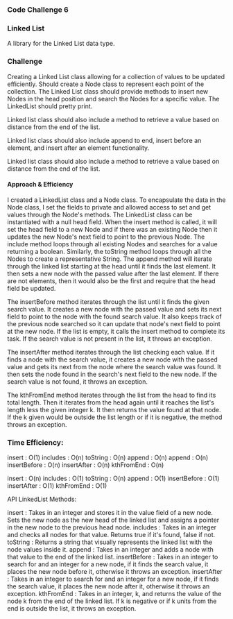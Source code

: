 ### Code Challenge 6
### Linked List
A library for the Linked List data type.

### Challenge
Creating a Linked List class allowing for a collection of values to be updated efficiently. Should create a Node class to represent each point of the collection. The Linked List class should provide methods to insert new Nodes in the head position and search the Nodes for a specific value. The LinkedList should pretty print.

Linked list class should also include a method to retrieve a value based on distance from the end of the list.

Linked list class should also include append to end, insert before an element, and insert after an element functionality.

Linked list class should also include a method to retrieve a value based on distance from the end of the list.


#### Approach & Efficiency
I created a LinkedList class and a Node class. To encapsulate the data in the Node class, I set the fields to private and allowed access to set and get values through the Node's methods. The LinkedList class can be instantiated with a null head field. When the insert method is called, it will set the head field to a new Node and if there was an existing Node then it updates the new Node's next field to point to the previous Node. The include method loops through all existing Nodes and searches for a value returning a boolean. Similarly, the toString method loops through all the Nodes to create a representative String.
The append method will iterate through the linked list starting at the head until it finds the last element. It then sets a new node with the passed value after the last element. If there are not elements, then it would also be the first and require that the head field be updated.

The insertBefore method iterates through the list until it finds the given search value. It creates a new node with the passed value and sets its next field to point to the node with the found search value. It also keeps track of the previous node searched so it can update that node's next field to point at the new node. If the list is empty, it calls the insert method to complete its task. If the search value is not present in the list, it throws an exception.

The insertAfter method iterates through the list checking each value. If it finds a node with the search value, it creates a new node with the passed value and gets its next from the node where the search value was found. It then sets the node found in the search's next field to the new node. If the search value is not found, it throws an exception.

The kthFromEnd method iterates through the list from the head to find its total length. Then it iterates from the head again until it reaches the list's length less the given integer k. It then returns the value found at that node. If the k given would be outside the list length or if it is negative, the method throws an exception.

### Time Efficiency:

insert : O(1)
includes : O(n)
toString : O(n)
append : O(n)
append : O(n)
insertBefore : O(n)
insertAfter : O(n)
kthFromEnd : O(n)

insert : O(n)
includes : O(1)
toString : O(n)
append : O(1)
insertBefore : O(1)
insertAfter : O(1)
kthFromEnd : O(1)

API
LinkedList Methods:

insert : Takes in an integer and stores it in the value field of a new node. Sets the new node as the new head of the linked list and assigns a pointer in the new node to the previous head node.
includes : Takes in an integer and checks all nodes for that value. Returns true if it's found, false if not.
toString : Returns a string that visually represents the linked list with the node values inside it.
append : Takes in an integer and adds a node with that value to the end of the linked list.
insertBefore : Takes in an integer to search for and an integer for a new node, if it finds the search value, it places the new node before it, otherwise it throws an exception.
insertAfter : Takes in an integer to search for and an integer for a new node, if it finds the search value, it places the new node after it, otherwise it throws an exception.
kthFromEnd : Takes in an integer, k, and returns the value of the node k from the end of the linked list. If k is negative or if k units from the end is outside the list, it throws an exception.

